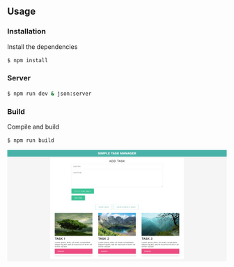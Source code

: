## Usage

### Installation

Install the dependencies

```sh
$ npm install
```

### Server

```sh
$ npm run dev & json:server
```

### Build
Compile and build

```sh
$ npm run build
```

<img src="https://github.com/romeruk/TaskManager/blob/master/src/images/task%20manager.png">